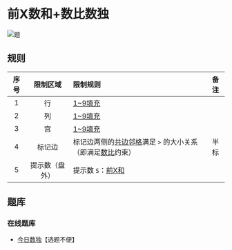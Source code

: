 # 前X数和+数比数独
<!-- START doctoc generated TOC please keep comment here to allow auto update -->
<!-- DON'T EDIT THIS SECTION, INSTEAD RE-RUN doctoc TO UPDATE -->

<!-- END doctoc generated TOC please keep comment here to allow auto update -->

![题](https://cn.sudoku.today/pic/02/xsumgreater/25507_478059.png)

## 规则

| 序号  |  限制区域   | 限制规则                                |   备注   |
|:---:|:-------:|:------------------------------------|:------:|
|  1  |    行    | [1~9填充]                             |        |
|  2  |    列    | [1~9填充]                             |        |
|  3  |    宫    | [1~9填充]                             |        |
|  4  |   标记边   | 标记边两侧的[共边邻格]满足 `>` 的大小关系（即满足[数比]约束） |   半标   |
|  5  | 提示数（盘外） | 提示数 `S`：[前X和]                       | &nbsp; |

## 题库

### 在线题库

- [今日数独]【选题不便】

[1~9填充]: ../../../rules/rules.md#1to9填充

[共边邻格]: ../../../rules/rules.md#共边邻格

[数比]: ../../../rules/rules.md#数比

[前X和]: ../../../rules/rules.md#前X和

[今日数独]: https://cn.sudoku.today/g-hybrid-sudoku-x-sums-greater-than/

